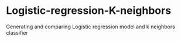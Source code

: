 # Logistic-regression-K-neighbors
Generating and comparing Logistic regression model and k neighbors classifier
